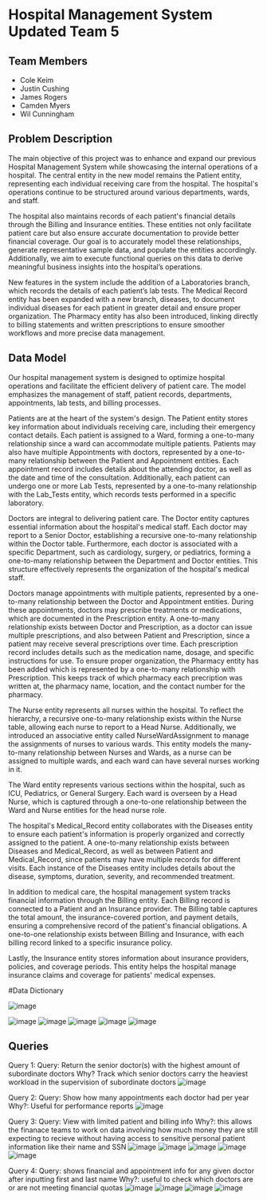 # Hospital Management System Updated Team 5

## Team Members
- Cole Keim
- Justin Cushing
- James Rogers
- Camden Myers
- Wil Cunningham

## Problem Description
The main objective of this project was to enhance and expand our previous Hospital Management System while showcasing the internal operations of a hospital. The central entity in the new model remains the Patient entity, representing each individual receiving care from the hospital. The hospital's operations continue to be structured around various departments, wards, and staff.

The hospital also maintains records of each patient's financial details through the Billing and Insurance entities. These entities not only facilitate patient care but also ensure accurate documentation to provide better financial coverage. Our goal is to accurately model these relationships, generate representative sample data, and populate the entities accordingly. Additionally, we aim to execute functional queries on this data to derive meaningful business insights into the hospital’s operations.

New features in the system include the addition of a Laboratories branch, which records the details of each patient’s lab tests. The Medical Record entity has been expanded with a new branch, diseases, to document individual diseases for each patient in greater detail and ensure proper organization. The Pharmacy entity has also been introduced, linking directly to billing statements and written prescriptions to ensure smoother workflows and more precise data management.

## Data Model
Our hospital management system is designed to optimize hospital operations and facilitate the efficient delivery of patient care. The model emphasizes the management of staff, patient records, departments, appointments, lab tests, and billing processes.

Patients are at the heart of the system's design. The Patient entity stores key information about individuals receiving care, including their emergency contact details. Each patient is assigned to a Ward, forming a one-to-many relationship since a ward can accommodate multiple patients. Patients may also have multiple Appointments with doctors, represented by a one-to-many relationship between the Patient and Appointment entities. Each appointment record includes details about the attending doctor, as well as the date and time of the consultation. Additionally, each patient can undergo one or more Lab Tests, represented by a one-to-many relationship with the Lab_Tests entity, which records tests performed in a specific laboratory.

Doctors are integral to delivering patient care. The Doctor entity captures essential information about the hospital's medical staff. Each doctor may report to a Senior Doctor, establishing a recursive one-to-many relationship within the Doctor table. Furthermore, each doctor is associated with a specific Department, such as cardiology, surgery, or pediatrics, forming a one-to-many relationship between the Department and Doctor entities. This structure effectively represents the organization of the hospital's medical staff.

Doctors manage appointments with multiple patients, represented by a one-to-many relationship between the Doctor and Appointment entities. During these appointments, doctors may prescribe treatments or medications, which are documented in the Prescription entity. A one-to-many relationship exists between Doctor and Prescription, as a doctor can issue multiple prescriptions, and also between Patient and Prescription, since a patient may receive several prescriptions over time. Each prescription record includes details such as the medication name, dosage, and specific instructions for use. To ensure proper organization, the Pharmacy entity has been added which is represented by a one-to-many relationship with Prescription. This keeps track of which pharmacy each precription was written at, the pharmacy name, location, and the contact number for the pharmacy.

The Nurse entity represents all nurses within the hospital. To reflect the hierarchy, a recursive one-to-many relationship exists within the Nurse table, allowing each nurse to report to a Head Nurse. Additionally, we introduced an associative entity called NurseWardAssignment to manage the assignments of nurses to various wards. This entity models the many-to-many relationship between Nurses and Wards, as a nurse can be assigned to multiple wards, and each ward can have several nurses working in it.

The Ward entity represents various sections within the hospital, such as ICU, Pediatrics, or General Surgery. Each ward is overseen by a Head Nurse, which is captured through a one-to-one relationship between the Ward and Nurse entities for the head nurse role.

The hospital's Medical_Record entity collaborates with the Diseases entity to ensure each patient's information is properly organized and correctly assigned to the patient. A one-to-many relationship exists between Diseases and Medical_Record, as well as between Patient and Medical_Record, since patients may have multiple records for different visits. Each instance of the Diseases entity includes details about the disease, symptoms, duration, severity, and recommended treatment.

In addition to medical care, the hospital management system tracks financial information through the Billing entity. Each Billing record is connected to a Patient and an Insurance provider. The Billing table captures the total amount, the insurance-covered portion, and payment details, ensuring a comprehensive record of the patient's financial obligations. A one-to-one relationship exists between Billing and Insurance, with each billing record linked to a specific insurance policy.

Lastly, the Insurance entity stores information about insurance providers, policies, and coverage periods. This entity helps the hospital manage insurance claims and coverage for patients' medical expenses.

#Data Dictionary

![image](https://github.com/user-attachments/assets/77082899-0cd4-4fa7-b887-50f2ce4e7e11)

![image](https://github.com/user-attachments/assets/70e782e5-5ba9-4582-b6e0-8b90d30e6424)
![image](https://github.com/user-attachments/assets/48042ac0-eb53-4642-9528-30efe598082d)
![image](https://github.com/user-attachments/assets/3b414ac8-28c1-47b6-a326-0280653a2753)
![image](https://github.com/user-attachments/assets/661972d7-e242-41a3-90df-f1c3f408b0dd)
![image](https://github.com/user-attachments/assets/35a6efea-1f4b-4bed-9507-636ce7d7b7cb)

## Queries

Query 1: 
Query: Return the senior doctor(s) with the highest amount of subordinate doctors
Why? Track which senior doctors carry the heaviest workload in the supervision of subordinate doctors
![image](https://github.com/user-attachments/assets/7990fce9-28c4-47a8-a190-fe4734712a5a)

Query 2:
Query: Show how many appointments each doctor had per year
Why?: Useful for performance reports
![image](https://github.com/user-attachments/assets/2e274af7-6078-43bf-aede-fbaa87e20903)

Query 3:
Query: View with limited patient and billing info
Why?: this allows the finanace teams to work on data involving how much money they are still expecting to recieve without having access to sensitive personal patient information like their name and SSN
![image](https://github.com/user-attachments/assets/1e2b583d-d751-4b2b-a6cb-aaa82cd09183)
![image](https://github.com/user-attachments/assets/b5b2bdf2-1bcc-4f00-b2f1-a2dfd5f6a33b)
![image](https://github.com/user-attachments/assets/206d729e-c2c4-460c-9aa8-ce8a81ac36f7)
![image](https://github.com/user-attachments/assets/69bf8889-fbcf-4c2d-a649-c86080845749)
![image](https://github.com/user-attachments/assets/b9ae6e2d-3276-458d-87e5-0a4a76a94938)

Query 4:
Query: shows financial and appointment info for any given doctor after inputting first and last name
Why?: useful to check which doctors are or are not meeting financial quotas
![image](https://github.com/user-attachments/assets/ca737d96-e58c-4afe-a40a-599e72aa966d)
![image](https://github.com/user-attachments/assets/2582bb8f-827f-4a0d-a2f4-b9f3b69cf241)
![image](https://github.com/user-attachments/assets/ead0ac73-6eb2-406d-bcf0-4583a8be39a3)
![image](https://github.com/user-attachments/assets/e7b12897-bff9-44fb-a7e9-57fab19fc546)





